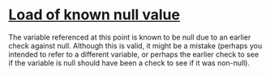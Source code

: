 # [Load of known null value](https://spotbugs.readthedocs.io/en/latest/bugDescriptions.html#NP_LOAD_OF_KNOWN_NULL_VALUE)

 The variable referenced at this point is known to be null due to an earlier
   check against null. Although this is valid, it might be a mistake (perhaps you
intended to refer to a different variable, or perhaps the earlier check to see if the
variable is null should have been a check to see if it was non-null).